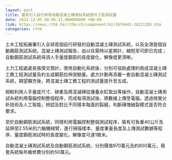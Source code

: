 ```yaml
---
layout: post
title: 當局引入自行研發自動混凝土磚測試系統提升工程測試量
date: 2022-12-05 08:06:21.000000000 +08:00
link: https://news.rthk.hk/rthk/ch/component/k2/1678443-20221205.htm
categories: rthk
---
```


土木工程拓展署引入全球首個自行研發的自動混凝土磚測試系統，以及全港首個自動鋼筋測試系統。混凝土磚測試報告，由以往需時以星期計，縮短至可即日完成；自動鋼筋測試系統毋須人手量度鋼筋的長度變化，解像度更清晰。

土力工程處處長張偉文預計，使用自動化系統後，分別可協助處理約兩成混凝土磚工務工程測試量及約五成鋼筋拉伸測驗量。處方計劃再添置一套自動混凝土磚測試系統，期望擴充後，將混凝土磚工務工程的測試量提升至五成。

相較利用人手量度尺寸、磅重及將混凝磚從護養水缸取出等操作，自動混凝土磚測試糸統利用電腦控制整個程序，完成每項測試後，將數據上傳至電腦，透過視覺分析技術及人工智能，辨認及對比不同樣本每面的裂縫，判斷磚塊破裂模式是否符合要求。

至於自動鋼筋測試系統，同樣利用電腦控制整個測試程序，裝有可負重40公斤及延伸至2.55米的六軸機械臂，進行掃描樣本、量度重量長度及上傳測試數據等程序，量度鋼筋測試時的長度變化，解像度可達1微米。

自動混凝土磚測試系統及自動鋼筋測試系統，分別價值970萬元及約600萬元，兩套系統每年維修費分別約50萬元。
